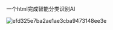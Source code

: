 一个html完成智能分类识别AI

![efd325e7ba2ae1ae3cba9473148ee3e](https://user-images.githubusercontent.com/13193502/191474091-39fb347b-dc0a-4352-8597-037edff87606.jpg=100*100)
